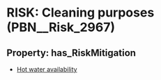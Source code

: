 # RISK: __Cleaning purposes__ (PBN__Risk_2967)

## Property: has_RiskMitigation

* [Hot water availability](PBN__Mitigation_1218)

